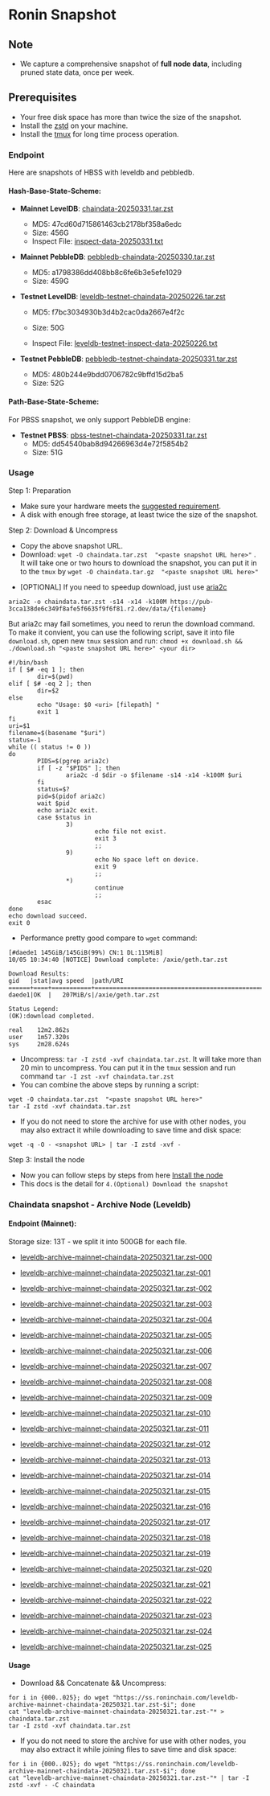 # Ronin Snapshot

## Note
- We capture a comprehensive snapshot of **full node data**, including pruned state data, once per week.

## Prerequisites
- Your free disk space has more than twice the size of the snapshot.
- Install the [zstd](https://github.com/facebook/zstd) on your machine.
- Install the [tmux](https://github.com/tmux/tmux/wiki/Installing) for long time process operation.


### Endpoint

Here are snapshots of HBSS with leveldb and pebbledb.

#### Hash-Base-State-Scheme:

- **Mainnet LevelDB**: [chaindata-20250331.tar.zst](https://pub-3cca138de6c349f8afe5f6635f9f6f81.r2.dev/data/chaindata-20250331.tar.zst)
  - MD5: 47cd60d715861463cb2178bf358a6edc
  - Size: 456G
  - Inspect File: [inspect-data-20250331.txt](https://pub-3cca138de6c349f8afe5f6635f9f6f81.r2.dev/data/inspect-data-20250331.txt)

- **Mainnet PebbleDB**: [pebbledb-chaindata-20250330.tar.zst](https://pub-3cca138de6c349f8afe5f6635f9f6f81.r2.dev/data/pebbledb-chaindata-20250330.tar.zst)
  - MD5: a1798386dd408bb8c6fe6b3e5efe1029
  - Size: 459G


- **Testnet LevelDB**: [leveldb-testnet-chaindata-20250226.tar.zst](https://pub-3cca138de6c349f8afe5f6635f9f6f81.r2.dev/data/leveldb-testnet-chaindata-20250226.tar.zst)
  - MD5: f7bc3034930b3d4b2cac0da2667e4f2c
  - Size: 50G

  - Inspect File: [leveldb-testnet-inspect-data-20250226.txt](https://pub-3cca138de6c349f8afe5f6635f9f6f81.r2.dev/data/leveldb-testnet-inspect-data-20250226.txt)
  


- **Testnet PebbleDB**: [pebbledb-testnet-chaindata-20250331.tar.zst](https://pub-3cca138de6c349f8afe5f6635f9f6f81.r2.dev/data/pebbledb-testnet-chaindata-20250331.tar.zst)
  - MD5: 480b244e9bdd0706782c9bffd15d2ba5
  - Size: 52G



#### Path-Base-State-Scheme:
For PBSS snapshot, we only support PebbleDB engine:



- **Testnet PBSS**: [pbss-testnet-chaindata-20250331.tar.zst](https://pub-3cca138de6c349f8afe5f6635f9f6f81.r2.dev/data/pbss-testnet-chaindata-20250331.tar.zst)
  - MD5: dd54540bab8d94266963d4e72f5854b2
  - Size: 51G


### Usage

Step 1: Preparation
- Make sure your hardware meets the [suggested requirement](https://docs.roninchain.com/validators/setup/overview#hardware-requirements).
- A disk with enough free storage, at least twice the size of the snapshot.

Step 2: Download & Uncompress
- Copy the above snapshot URL.
- Download:  `wget -O chaindata.tar.zst  "<paste snapshot URL here>"` . It will take one or two hours to download the snapshot, you can put it in to the `tmux` by `wget -O chaindata.tar.gz  "<paste snapshot URL here>"`


* [OPTIONAL] If you need to speedup download, just use [aria2c](https://github.com/aria2/aria2)
```
aria2c -o chaindata.tar.zst -s14 -x14 -k100M https://pub-3cca138de6c349f8afe5f6635f9f6f81.r2.dev/data/{filename}
```

But aria2c may fail sometimes, you need to rerun the download command. To make it convient, you can use the following script, save it into file `download.sh`, open new `tmux` session and run: `chmod +x download.sh && ./download.sh "<paste snapshot URL here>" <your dir>`
```
#!/bin/bash
if [ $# -eq 1 ]; then
        dir=$(pwd)
elif [ $# -eq 2 ]; then
        dir=$2
else
        echo "Usage: $0 <uri> [filepath] "
        exit 1
fi
uri=$1
filename=$(basename "$uri")
status=-1
while (( status != 0 ))
do
        PIDS=$(pgrep aria2c)
        if [ -z "$PIDS" ]; then
                aria2c -d $dir -o $filename -s14 -x14 -k100M $uri
        fi
        status=$?
        pid=$(pidof aria2c)
        wait $pid
        echo aria2c exit.
        case $status in
                3)
                        echo file not exist.
                        exit 3
                        ;;
                9)
                        echo No space left on device.
                        exit 9
                        ;;
                *)
                        continue
                        ;;
        esac
done
echo download succeed.
exit 0
```

- Performance pretty good compare to `wget` command:

```
[#daede1 145GiB/145GiB(99%) CN:1 DL:115MiB]
10/05 10:34:40 [NOTICE] Download complete: /axie/geth.tar.zst

Download Results:
gid   |stat|avg speed  |path/URI
======+====+===========+=======================================================
daede1|OK  |   207MiB/s|/axie/geth.tar.zst

Status Legend:
(OK):download completed.

real    12m2.862s
user    1m57.320s
sys     2m28.624s
```

- Uncompress: `tar -I zstd -xvf chaindata.tar.zst`. It will take more than 20 min to uncompress. You can put it in the `tmux` session and run command `tar -I zst -xvf chaindata.tar.zst`
- You can combine the above steps by running a script:

```
wget -O chaindata.tar.zst  "<paste snapshot URL here>"
tar -I zstd -xvf chaindata.tar.zst
```


- If you do not need to store the archive for use with other nodes, you may also extract it while downloading to save time and disk space:
```
wget -q -O - <snapshot URL> | tar -I zstd -xvf -
```


Step 3: Install the node
- Now you can follow steps by steps from here [Install the node ](https://docs.roninchain.com/developers/nodes/mainnet)
- This docs is the detail for `4.(Optional) Download the snapshot`


### Chaindata snapshot - Archive Node (Leveldb)
#### Endpoint (Mainnet):

Storage size: 13T - we split it into 500GB for each file.


- [leveldb-archive-mainnet-chaindata-20250321.tar.zst-000](https://ss.roninchain.com/leveldb-archive-mainnet-chaindata-20250321.tar.zst-000)

- [leveldb-archive-mainnet-chaindata-20250321.tar.zst-001](https://ss.roninchain.com/leveldb-archive-mainnet-chaindata-20250321.tar.zst-001)

- [leveldb-archive-mainnet-chaindata-20250321.tar.zst-002](https://ss.roninchain.com/leveldb-archive-mainnet-chaindata-20250321.tar.zst-002)

- [leveldb-archive-mainnet-chaindata-20250321.tar.zst-003](https://ss.roninchain.com/leveldb-archive-mainnet-chaindata-20250321.tar.zst-003)

- [leveldb-archive-mainnet-chaindata-20250321.tar.zst-004](https://ss.roninchain.com/leveldb-archive-mainnet-chaindata-20250321.tar.zst-004)

- [leveldb-archive-mainnet-chaindata-20250321.tar.zst-005](https://ss.roninchain.com/leveldb-archive-mainnet-chaindata-20250321.tar.zst-005)

- [leveldb-archive-mainnet-chaindata-20250321.tar.zst-006](https://ss.roninchain.com/leveldb-archive-mainnet-chaindata-20250321.tar.zst-006)

- [leveldb-archive-mainnet-chaindata-20250321.tar.zst-007](https://ss.roninchain.com/leveldb-archive-mainnet-chaindata-20250321.tar.zst-007)

- [leveldb-archive-mainnet-chaindata-20250321.tar.zst-008](https://ss.roninchain.com/leveldb-archive-mainnet-chaindata-20250321.tar.zst-008)

- [leveldb-archive-mainnet-chaindata-20250321.tar.zst-009](https://ss.roninchain.com/leveldb-archive-mainnet-chaindata-20250321.tar.zst-009)

- [leveldb-archive-mainnet-chaindata-20250321.tar.zst-010](https://ss.roninchain.com/leveldb-archive-mainnet-chaindata-20250321.tar.zst-010)

- [leveldb-archive-mainnet-chaindata-20250321.tar.zst-011](https://ss.roninchain.com/leveldb-archive-mainnet-chaindata-20250321.tar.zst-011)

- [leveldb-archive-mainnet-chaindata-20250321.tar.zst-012](https://ss.roninchain.com/leveldb-archive-mainnet-chaindata-20250321.tar.zst-012)

- [leveldb-archive-mainnet-chaindata-20250321.tar.zst-013](https://ss.roninchain.com/leveldb-archive-mainnet-chaindata-20250321.tar.zst-013)

- [leveldb-archive-mainnet-chaindata-20250321.tar.zst-014](https://ss.roninchain.com/leveldb-archive-mainnet-chaindata-20250321.tar.zst-014)

- [leveldb-archive-mainnet-chaindata-20250321.tar.zst-015](https://ss.roninchain.com/leveldb-archive-mainnet-chaindata-20250321.tar.zst-015)

- [leveldb-archive-mainnet-chaindata-20250321.tar.zst-016](https://ss.roninchain.com/leveldb-archive-mainnet-chaindata-20250321.tar.zst-016)

- [leveldb-archive-mainnet-chaindata-20250321.tar.zst-017](https://ss.roninchain.com/leveldb-archive-mainnet-chaindata-20250321.tar.zst-017)

- [leveldb-archive-mainnet-chaindata-20250321.tar.zst-018](https://ss.roninchain.com/leveldb-archive-mainnet-chaindata-20250321.tar.zst-018)

- [leveldb-archive-mainnet-chaindata-20250321.tar.zst-019](https://ss.roninchain.com/leveldb-archive-mainnet-chaindata-20250321.tar.zst-019)

- [leveldb-archive-mainnet-chaindata-20250321.tar.zst-020](https://ss.roninchain.com/leveldb-archive-mainnet-chaindata-20250321.tar.zst-020)

- [leveldb-archive-mainnet-chaindata-20250321.tar.zst-021](https://ss.roninchain.com/leveldb-archive-mainnet-chaindata-20250321.tar.zst-021)

- [leveldb-archive-mainnet-chaindata-20250321.tar.zst-022](https://ss.roninchain.com/leveldb-archive-mainnet-chaindata-20250321.tar.zst-022)

- [leveldb-archive-mainnet-chaindata-20250321.tar.zst-023](https://ss.roninchain.com/leveldb-archive-mainnet-chaindata-20250321.tar.zst-023)

- [leveldb-archive-mainnet-chaindata-20250321.tar.zst-024](https://ss.roninchain.com/leveldb-archive-mainnet-chaindata-20250321.tar.zst-024)

- [leveldb-archive-mainnet-chaindata-20250321.tar.zst-025](https://ss.roninchain.com/leveldb-archive-mainnet-chaindata-20250321.tar.zst-025)




#### Usage
- Download && Concatenate && Uncompress:

```shell
for i in {000..025}; do wget "https://ss.roninchain.com/leveldb-archive-mainnet-chaindata-20250321.tar.zst-$i"; done
cat "leveldb-archive-mainnet-chaindata-20250321.tar.zst-"* > chaindata.tar.zst
tar -I zstd -xvf chaindata.tar.zst
```

- If you do not need to store the archive for use with other nodes, you may also extract it while joining files to save time and disk space:

```shell
for i in {000..025}; do wget "https://ss.roninchain.com/leveldb-archive-mainnet-chaindata-20250321.tar.zst-$i"; done
cat "leveldb-archive-mainnet-chaindata-20250321.tar.zst-"* | tar -I zstd -xvf - -C chaindata
```
